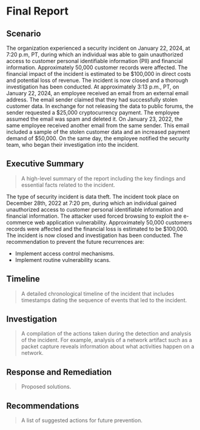 # Final Report

## Scenario 

The organization experienced a security incident on January 22, 2024, at 7:20 p.m, PT, during which an individual was able to gain unauthorized access to customer personal identifiable information (PII) and financial information. Approximately 50,000 customer records were affected. The financial impact of the incident is estimated to be $100,000 in direct costs and potential loss of revenue. The incident is now closed and a thorough investigation has been conducted. At approximately 3:13 p.m., PT, on January 22, 2024, an employee received an email from an external email address. The email sender claimed that they had successfully stolen customer data. In exchange for not releasing the data to public forums, the sender requested a $25,000 cryptocurrency payment. The employee assumed the email was spam and deleted it. On January 23, 2022, the same employee received another email from the same sender. This email included a sample of the stolen customer data and an increased payment demand of $50,000. On the same day, the employee notified the security team, who began their investigation into the incident. 

## Executive Summary 
> A high-level summary of the report including the key findings and essential facts related to the incident.

The type of security incident is data theft. The incident took place on December 28th, 2022 at 7:20 pm, during which an individual gained unauthorized access to customer personal identifiable information and financial information. The attacker used forced browsing to exploit the e-commerce web application vulnerability. Approximately 50,000 customers records were affected and the financial loss is estimated to be $100,000. The incident is now closed and investigation has been conducted. The recommendation to prevent the future recurrences are: 
* Implement access control mechanisms.
* Implement routine vulnerability scans.



## Timeline 
>  A detailed chronological timeline of the incident that includes timestamps dating the sequence of events that led to the incident.

## Investigation 
>  A compilation of the actions taken during the detection and analysis of the incident. For example, analysis of a network artifact such as a packet capture reveals information about what activities happen on a network.

## Response and Remediation
> Proposed solutions. 

## Recommendations 
> A list of suggested actions for future prevention.
